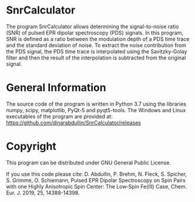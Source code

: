 SnrCalculator
=========
The program SnrCalculator allows determining the signal-to-noise ratio (SNR) of pulsed EPR dipolar spectroscopy (PDS) signals. In this program, SNR is defined as a ratio between the modulation depth of a PDS time trace and the standard deviation of noise. To extract the noise contribution from the PDS signal, the PDS time trace is interpolated using the Savitzky-Golay filter and then the result of the interpolation is subtracted from the original signal.

General Information
=========
The source code of the program is written in Python 3.7 using the libraries numpy, scipy, matplotlib, PyQt-5 and pyqt5-tools. 
The Windows and Linux executables of the program are provided at:
https://github.com/dinarabdullin/SnrCalculator/releases

Copyright
=========
This program can be distributed under GNU General Public License.

If you use this code please cite: D. Abdullin, P. Brehm, N. Fleck, S. Spicher, S. Grimme, O. Schiemann, Pulsed EPR Dipolar Spectroscopy on Spin Pairs with one Highly Anisotropic Spin Center: The Low‐Spin Fe(III) Case, Chem. Eur. J. 2019, 25, 14388-14398.
